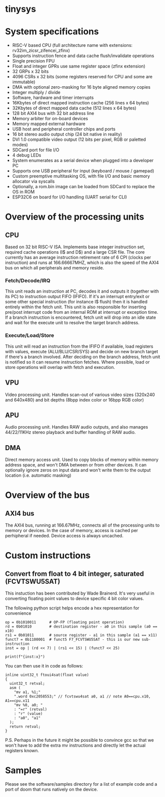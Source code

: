 # tinysys

# System specifications

- RISC-V based CPU (full architecture name with extensions: rv32im_zicsr_zifencei_zfinx)
- Supports instruction fence and data cache flush/invalidate operations
- Single precision FPU
- Float and integer GPRs use same register space (zfinx extension)
- 32 GRPs x 32 bits
- 4096 CSRs x 32 bits (some registers reserved for CPU and some are immutable)
- DMA with optional zero-masking for 16 byte aligned memory copies
- Integer multiply / divide
- Software, hardware and timer interrupts
- 16Kbytes of direct mapped instruction cache (256 lines x 64 bytes)
- 32Kbytes of direct mapped data cache (512 lines x 64 bytes)
- 128 bit AXI4 bus with 32 bit address line
- Memory arbiter for on-board devices
- Memory mapped external hardware
- USB host and peripheral controller chips and ports
- 16 bit stereo audio output chip (24 bit native in reality)
- DVI 1.0 compatible video output (12 bits per pixel, RGB or paletted modes)
- SDCard port for file I/O
- 4 debug LEDs
- System enumerates as a serial device when plugged into a developer PC
- Supports one USB peripheral for input (keyboard / mouse / gamepad)
- Custom preemptive multitasking OS, with file I/O and basic memory allocator via syscalls
- Optionally, a rom.bin image can be loaded from SDCard to replace the OS in ROM
- ESP32C6 on board for I/O handling (UART serial for CLI)

# Overview of the processing units

## CPU
Based on 32 bit RISC-V ISA. Implements base integer instruction set, required cache operations (I$ and D$) and a large CSR file.
The core currently has an average instruction retirement rate of 6 CPI (clocks per instruction) and runs at 166.66667MHZ, which
is also the speed of the AXI4 bus on which all peripherals and memory reside.

### Fetch/Decode/IRQ
This unit reads an instruction at PC, decodes it and outputs it (together with its PC) to instruction output FIFO (IFIFO). If it's an interrupt entry/exit or some other special instruction (for instance I$ flush) then it is handled entirely within the fetch unit. This unit is also responsible for inserting pre/post interrupt code from an internal ROM at interrupt or exception time. If a branch instruction is encountered, fetch unit will drop into an idle state and wait for the execute unit to resolve the target branch address.

### Execute/Load/Store
This unit will read an instruction from the IFIFO if available, load registers with values, execute (ALU/BLU/CSR/SYS) and decide on new branch target if there's a branch involved. After deciding on the branch address, fetch unit is notified so it can resume instruction fetches. Where possible, load or store operations will overlap with fetch and execution.

## VPU
Video processing unit. Handles scan-out of various video sizes (320x240 and 640x480) and bit depths (8bpp index color or 16bpp RGB color)

## APU
Audio processing unit. Handles RAW audio outputs, and also manages 44/22/11KHz stereo playback and buffer handling of RAW audio.

## DMA
Direct memory access unit. Used to copy blocks of memory within memory address space, and won't DMA between or from other devices. It can optionally ignore zeros on input data and won't write them to the output location (i.e. automatic masking)

# Overview of the bus

## AXI4 bus
The AXI4 bus, running at 166.67MHz, connects all of the processing units to memory or devices. In the case of memory, access is cached per perhipheral if needed. Device access is always uncached.

# Custom instructions

## Convert from float to 4 bit integer, saturated (FCVTSWU5SAT)

This instuction has been contributed by Wade Brainerd. It's very useful in converting floating point values to device specific 4 bit color values.

The following python script helps encode a hex representation for convenience

```
op = 0b1010011		# OP-FP (floating point operation)
rd = 0b01010		# destination register - a0 in this sample (a0 == x10)
rs1 = 0b01011		# source register - a1 in this sample (a1 == x11)
funct7 = 0b1100001	# funct5 F7_FCVTSWU5SAT - this is our new sub-instruction
inst = op | (rd << 7) | (rs1 << 15) | (funct7 << 25)

print(f"{inst:x}")
```

You can then use it in code as follows:

```
inline uint32_t ftoui4sat(float value)
{
  uint32_t retval;
  asm (
    "mv a1, %1;"
    ".word 0xc2058553;" // fcvtswu4sat a0, a1 // note A0==cpu.x10, A1==cpu.x11
    "mv %0, a0; "
    : "=r" (retval)
    : "r" (value)
    : "a0", "a1"
  );
  return retval;
}
```

P.S. Perhaps in the future it might be possible to convince gcc so that we won't have to add the extra mv instructions and directly let the actual registers known.

# Samples

Please see the software/samples directory for a list of example code and a port of doom that runs natively on the device.